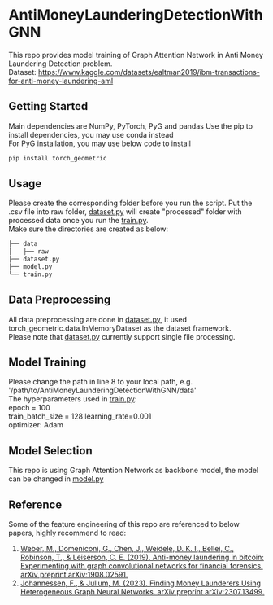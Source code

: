 # AntiMoneyLaunderingDetectionWithGNN
This repo provides model training of Graph Attention Network in Anti Money Laundering Detection problem.  
Dataset: https://www.kaggle.com/datasets/ealtman2019/ibm-transactions-for-anti-money-laundering-aml

## Getting Started
Main dependencies are NumPy, PyTorch, PyG and pandas
Use the pip to install dependencies, you may use conda instead  
For PyG installation, you may use below code to install 
```bash
pip install torch_geometric
```

## Usage
Please create the corresponding folder before you run the script. 
Put the .csv file into raw folder, [dataset.py](dataset.py) will create "processed" folder with processed data once you run the [train.py](train.py).  
Make sure the directories are created as below:

```bash
├── data
│   ├── raw
├── dataset.py
├── model.py
└── train.py
```

## Data Preprocessing
All data preprocessing are done in [dataset.py](dataset.py), it used torch_geometric.data.InMemoryDataset as the dataset framework.  
Please note that [dataset.py](dataset.py) currently support single file processing.

## Model Training
Please change the path in line 8 to your local path, e.g. '/path/to/AntiMoneyLaunderingDetectionWithGNN/data'  
The hyperparameters used in [train.py](train.py):  
epoch = 100  
train_batch_size = 128
learning_rate=0.001  
optimizer: Adam

## Model Selection
This repo is using Graph Attention Network as backbone model, the model can be changed in [model.py](model.py)

## Reference 
Some of the feature engineering of this repo are referenced to below papers, highly recommend to read:
1. [Weber, M., Domeniconi, G., Chen, J., Weidele, D. K. I., Bellei, C., Robinson, T., & Leiserson, C. E. (2019). Anti-money laundering in bitcoin: Experimenting with graph convolutional networks for financial forensics. arXiv preprint arXiv:1908.02591.](https://arxiv.org/pdf/1908.02591.pdf)
2. [Johannessen, F., & Jullum, M. (2023). Finding Money Launderers Using Heterogeneous Graph Neural Networks. arXiv preprint arXiv:2307.13499.](https://arxiv.org/pdf/2307.13499.pdf)
